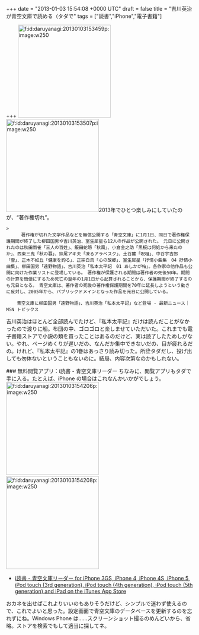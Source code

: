 
+++
date = "2013-01-03 15:54:08 +0000 UTC"
draft = false
title = "吉川英治が青空文庫で読める（タダで"
tags = ["読書","iPhone","電子書籍"]

+++
<span itemscope="" itemtype="http://schema.org/Photograph"><a href="http://f.hatena.ne.jp/daruyanagi/20130103153459" class="hatena-fotolife" itemprop="url"><img src="http://cdn-ak.f.st-hatena.com/images/fotolife/d/daruyanagi/20130103/20130103153459.png" alt="f:id:daruyanagi:20130103153459p:image:w250" title="f:id:daruyanagi:20130103153459p:image:w250" class="hatena-fotolife" style="width:250px" itemprop="image"/></a></span>　<span itemscope="" itemtype="http://schema.org/Photograph"><a href="http://f.hatena.ne.jp/daruyanagi/20130103153507" class="hatena-fotolife" itemprop="url"><img src="http://cdn-ak.f.st-hatena.com/images/fotolife/d/daruyanagi/20130103/20130103153507.png" alt="f:id:daruyanagi:20130103153507p:image:w250" title="f:id:daruyanagi:20130103153507p:image:w250" class="hatena-fotolife" style="width:250px" itemprop="image"/></a></span>2013年でひとつ楽しみにしていたのが、“著作権切れ”。

    >
        　著作権が切れた文学作品などを無償公開する「青空文庫」に1月1日、同日で著作権保護期間が終了した柳田国男や吉川英治、室生犀星ら12人の作品が公開された。　元日に公開されたのは秋田雨雀「三人の百姓」、飯田蛇笏「秋風」、小倉金之助「黒板は何処から来たのか」、西東三鬼「秋の暮」、妹尾アキ夫「凍るアラベスク」、土谷麓「呪咀」、中谷宇吉郎「雪」、正木不如丘「健康を釣る」、正宗白鳥「心の故郷」、室生犀星「抒情小曲集　04 抒情小曲集」、柳田国男「遠野物語」、吉川英治「私本太平記　01 あしかが帖」。各作家の他作品も公開に向けた作業リストに登場している。　著作権が保護される期間は著作者の死後50年。期間の計算を簡便にするため死亡の翌年の1月1日から起算されることから、保護期間が終了するのも元日となる。　青空文庫は、著作者の死後の著作権保護期間を70年に延長しようという動きに反対し、2005年から、パブリックドメインとなった作品を元日に公開している。

        青空文庫に柳田国男「遠野物語」、吉川英治「私本太平記」など登場 - 最新ニュース｜MSN トピックス
    
吉川英治はほとんど全部読んでたけど、『私本太平記』だけは読んだことがなかったので渡りに船。布団の中、ゴロゴロと楽しませていただいた。これまでも電子書籍ストアで小説の類を買ったことはあるのだけど、実は読了したためしがない。やれ、ページめくりが遅いだの、なんだか集中できないだの、目が疲れるだの。けれど、『私本太平記』の1巻はあっさり読み切った。所詮タダだし、投げ出しても勿体ないということもないのに。結局、内容次第なのかもしれない。

<div class="section">
    ### 無料閲覧アプリ：i読書 - 青空文庫リーダー
    ちなみに、閲覧アプリもタダで手に入る。たとえば、iPhone の場合はこれなんかいかがでしょう。<span itemscope="" itemtype="http://schema.org/Photograph"><a href="http://f.hatena.ne.jp/daruyanagi/20130103154206" class="hatena-fotolife" itemprop="url"><img src="http://cdn-ak.f.st-hatena.com/images/fotolife/d/daruyanagi/20130103/20130103154206.png" alt="f:id:daruyanagi:20130103154206p:image:w250" title="f:id:daruyanagi:20130103154206p:image:w250" class="hatena-fotolife" style="width:250px" itemprop="image"/></a></span>　<span itemscope="" itemtype="http://schema.org/Photograph"><a href="http://f.hatena.ne.jp/daruyanagi/20130103154208" class="hatena-fotolife" itemprop="url"><img src="http://cdn-ak.f.st-hatena.com/images/fotolife/d/daruyanagi/20130103/20130103154208.png" alt="f:id:daruyanagi:20130103154208p:image:w250" title="f:id:daruyanagi:20130103154208p:image:w250" class="hatena-fotolife" style="width:250px" itemprop="image"/></a></span>

<ul>
<li><a href="https://itunes.apple.com/us/app/i-du-shu-qing-kong-wen-kurida/id534970999?mt=8">i読書 - 青空文庫リーダー for iPhone 3GS, iPhone 4, iPhone 4S, iPhone 5, iPod touch (3rd generation), iPod touch (4th generation), iPod touch (5th generation) and iPad on the iTunes App Store</a></li>
</ul>おカネを出せばこれよりいいのもありそうだけど、シンプルで迷わず使えるので、これでよいと思った。設定画面で青空文庫のデータベースを更新するのを忘れずにね。Windows Phone は……スクリーンショット撮るのめんどいから、省略。ストアを検索でもして適当に探してネ。

</div>

